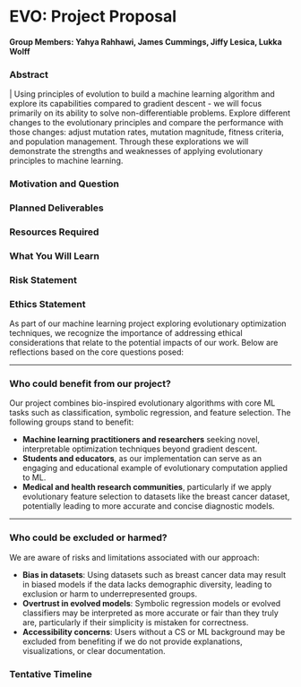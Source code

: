 # EVO: Project Proposal
#### **Group Members:** Yahya Rahhawi, James Cummings, Jiffy Lesica, Lukka Wolff

### Abstract
| Using principles of evolution to build a machine learning algorithm and explore its capabilities compared to gradient descent - we will focus primarily on its ability to solve non-differentiable problems. Explore different changes to the evolutionary principles and compare the performance with those changes: adjust mutation rates, mutation magnitude, fitness criteria, and population management. Through these explorations we will demonstrate the strengths and weaknesses of applying evolutionary principles to machine learning.

### Motivation and Question

### Planned Deliverables

### Resources Required

### What You Will Learn

### Risk Statement

### Ethics Statement

As part of our machine learning project exploring evolutionary optimization techniques,
we recognize the importance of addressing ethical considerations that relate to the
potential impacts of our work. Below are reflections based on the core questions posed:

---

### Who could benefit from our project?

Our project combines bio-inspired evolutionary algorithms with core ML tasks such as
classification, symbolic regression, and feature selection. The following groups stand
to benefit:

- **Machine learning practitioners and researchers** seeking novel, interpretable
  optimization techniques beyond gradient descent.
- **Students and educators**, as our implementation can serve as an engaging and
  educational example of evolutionary computation applied to ML.
- **Medical and health research communities**, particularly if we apply evolutionary
  feature selection to datasets like the breast cancer dataset, potentially leading to
  more accurate and concise diagnostic models.

---

### Who could be excluded or harmed?

We are aware of risks and limitations associated with our approach:

- **Bias in datasets**: Using datasets such as breast cancer data may result in biased
  models if the data lacks demographic diversity, leading to exclusion or harm to
  underrepresented groups.
- **Overtrust in evolved models**: Symbolic regression models or evolved classifiers may
  be interpreted as more accurate or fair than they truly are, particularly if their
  simplicity is mistaken for correctness.
- **Accessibility concerns**: Users without a CS or ML background may be excluded from
  benefiting if we do not provide explanations, visualizations, or clear documentation.


### Tentative Timeline
